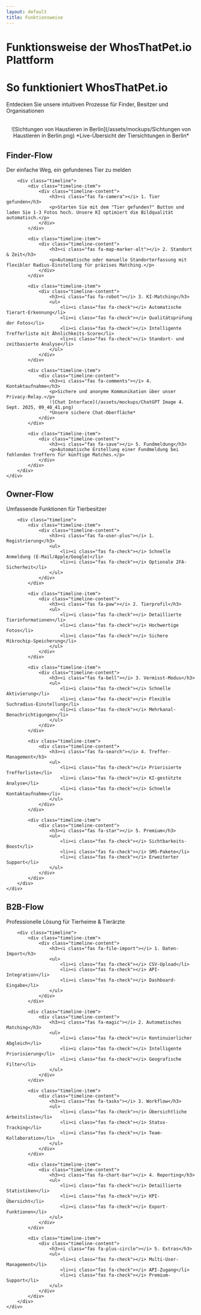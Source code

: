 ```yaml
---
layout: default
title: Funktionsweise
---
```


# Funktionsweise der WhosThatPet.io Plattform

<div class="hero">
    <h1>So funktioniert WhosThatPet.io</h1>
    <p>Entdecken Sie unsere intuitiven Prozesse für Finder, Besitzer und Organisationen</p>
</div>

<div style="text-align: center; margin: 2rem 0;">
    ![Sichtungen von Haustieren in Berlin](/assets/mockups/Sichtungen von Haustieren in Berlin.png)
    *Live-Übersicht der Tiersichtungen in Berlin*
</div>

<div class="feature-grid">
    <div class="feature-card">
        <i class="fas fa-search"></i>
        <h2>Finder-Flow</h2>
        <p>Der einfache Weg, ein gefundenes Tier zu melden</p>
        
        <div class="timeline">
            <div class="timeline-item">
                <div class="timeline-content">
                    <h3><i class="fas fa-camera"></i> 1. Tier gefunden</h3>
                    <p>Starten Sie mit dem "Tier gefunden?" Button und laden Sie 1-3 Fotos hoch. Unsere KI optimiert die Bildqualität automatisch.</p>
                </div>
            </div>
            
            <div class="timeline-item">
                <div class="timeline-content">
                    <h3><i class="fas fa-map-marker-alt"></i> 2. Standort & Zeit</h3>
                    <p>Automatische oder manuelle Standorterfassung mit flexibler Radius-Einstellung für präzises Matching.</p>
                </div>
            </div>
            
            <div class="timeline-item">
                <div class="timeline-content">
                    <h3><i class="fas fa-robot"></i> 3. KI-Matching</h3>
                    <ul>
                        <li><i class="fas fa-check"></i> Automatische Tierart-Erkennung</li>
                        <li><i class="fas fa-check"></i> Qualitätsprüfung der Fotos</li>
                        <li><i class="fas fa-check"></i> Intelligente Trefferliste mit Ähnlichkeits-Score</li>
                        <li><i class="fas fa-check"></i> Standort- und zeitbasierte Analyse</li>
                    </ul>
                </div>
            </div>
            
            <div class="timeline-item">
                <div class="timeline-content">
                    <h3><i class="fas fa-comments"></i> 4. Kontaktaufnahme</h3>
                    <p>Sichere und anonyme Kommunikation über unser Privacy-Relay.</p>
                    ![Chat Interface](/assets/mockups/ChatGPT Image 4. Sept. 2025, 09_40_41.png)
                    *Unsere sichere Chat-Oberfläche*
                </div>
            </div>
            
            <div class="timeline-item">
                <div class="timeline-content">
                    <h3><i class="fas fa-save"></i> 5. Fundmeldung</h3>
                    <p>Automatische Erstellung einer Fundmeldung bei fehlenden Treffern für künftige Matches.</p>
                </div>
            </div>
        </div>
    </div>
</div>

<div class="feature-grid">
    <div class="feature-card">
        <i class="fas fa-user"></i>
        <h2>Owner-Flow</h2>
        <p>Umfassende Funktionen für Tierbesitzer</p>
        
        <div class="timeline">
            <div class="timeline-item">
                <div class="timeline-content">
                    <h3><i class="fas fa-user-plus"></i> 1. Registrierung</h3>
                    <ul>
                        <li><i class="fas fa-check"></i> Schnelle Anmeldung (E-Mail/Apple/Google)</li>
                        <li><i class="fas fa-check"></i> Optionale 2FA-Sicherheit</li>
                    </ul>
                </div>
            </div>
            
            <div class="timeline-item">
                <div class="timeline-content">
                    <h3><i class="fas fa-paw"></i> 2. Tierprofil</h3>
                    <ul>
                        <li><i class="fas fa-check"></i> Detaillierte Tierinformationen</li>
                        <li><i class="fas fa-check"></i> Hochwertige Fotos</li>
                        <li><i class="fas fa-check"></i> Sichere Mikrochip-Speicherung</li>
                    </ul>
                </div>
            </div>
            
            <div class="timeline-item">
                <div class="timeline-content">
                    <h3><i class="fas fa-bell"></i> 3. Vermisst-Modus</h3>
                    <ul>
                        <li><i class="fas fa-check"></i> Schnelle Aktivierung</li>
                        <li><i class="fas fa-check"></i> Flexible Suchradius-Einstellung</li>
                        <li><i class="fas fa-check"></i> Mehrkanal-Benachrichtigungen</li>
                    </ul>
                </div>
            </div>
            
            <div class="timeline-item">
                <div class="timeline-content">
                    <h3><i class="fas fa-search"></i> 4. Treffer-Management</h3>
                    <ul>
                        <li><i class="fas fa-check"></i> Priorisierte Trefferliste</li>
                        <li><i class="fas fa-check"></i> KI-gestützte Analyse</li>
                        <li><i class="fas fa-check"></i> Schnelle Kontaktaufnahme</li>
                    </ul>
                </div>
            </div>
            
            <div class="timeline-item">
                <div class="timeline-content">
                    <h3><i class="fas fa-star"></i> 5. Premium</h3>
                    <ul>
                        <li><i class="fas fa-check"></i> Sichtbarkeits-Boost</li>
                        <li><i class="fas fa-check"></i> SMS-Pakete</li>
                        <li><i class="fas fa-check"></i> Erweiterter Support</li>
                    </ul>
                </div>
            </div>
        </div>
    </div>
</div>

<div class="feature-grid">
    <div class="feature-card">
        <i class="fas fa-building"></i>
        <h2>B2B-Flow</h2>
        <p>Professionelle Lösung für Tierheime & Tierärzte</p>
        
        <div class="timeline">
            <div class="timeline-item">
                <div class="timeline-content">
                    <h3><i class="fas fa-file-import"></i> 1. Daten-Import</h3>
                    <ul>
                        <li><i class="fas fa-check"></i> CSV-Upload</li>
                        <li><i class="fas fa-check"></i> API-Integration</li>
                        <li><i class="fas fa-check"></i> Dashboard-Eingabe</li>
                    </ul>
                </div>
            </div>
            
            <div class="timeline-item">
                <div class="timeline-content">
                    <h3><i class="fas fa-magic"></i> 2. Automatisches Matching</h3>
                    <ul>
                        <li><i class="fas fa-check"></i> Kontinuierlicher Abgleich</li>
                        <li><i class="fas fa-check"></i> Intelligente Priorisierung</li>
                        <li><i class="fas fa-check"></i> Geografische Filter</li>
                    </ul>
                </div>
            </div>
            
            <div class="timeline-item">
                <div class="timeline-content">
                    <h3><i class="fas fa-tasks"></i> 3. Workflow</h3>
                    <ul>
                        <li><i class="fas fa-check"></i> Übersichtliche Arbeitsliste</li>
                        <li><i class="fas fa-check"></i> Status-Tracking</li>
                        <li><i class="fas fa-check"></i> Team-Kollaboration</li>
                    </ul>
                </div>
            </div>
            
            <div class="timeline-item">
                <div class="timeline-content">
                    <h3><i class="fas fa-chart-bar"></i> 4. Reporting</h3>
                    <ul>
                        <li><i class="fas fa-check"></i> Detaillierte Statistiken</li>
                        <li><i class="fas fa-check"></i> KPI-Übersicht</li>
                        <li><i class="fas fa-check"></i> Export-Funktionen</li>
                    </ul>
                </div>
            </div>
            
            <div class="timeline-item">
                <div class="timeline-content">
                    <h3><i class="fas fa-plus-circle"></i> 5. Extras</h3>
                    <ul>
                        <li><i class="fas fa-check"></i> Multi-User-Management</li>
                        <li><i class="fas fa-check"></i> API-Zugang</li>
                        <li><i class="fas fa-check"></i> Premium-Support</li>
                    </ul>
                </div>
            </div>
        </div>
    </div>
</div>
